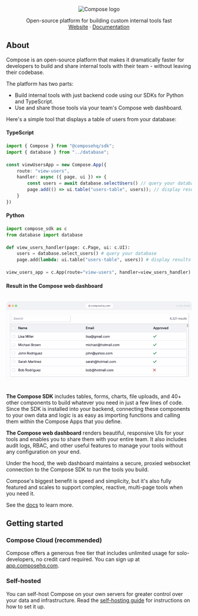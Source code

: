 <p align="center">
<picture>
  <source media="(prefers-color-scheme: dark)" srcset="https://composehq.com/light-logo-with-text.svg" width="480">
  <source media="(prefers-color-scheme: light)" srcset="https://composehq.com/dark-logo-with-text.svg" width="480">
  <img alt="Compose logo" src="https://composehq.com/dark-logo-with-text.svg" width="480">
</picture>
</p>

<p align="center">
    Open-source platform for building custom internal tools fast
    <br />
    <a href="https://composehq.com">Website</a>
    ·
    <a href="https://docs.composehq.com">Documentation</a>
  </p>

## About

Compose is an open-source platform that makes it dramatically faster for developers to build and share internal tools with their team - without leaving their codebase.

The platform has two parts:
- Build internal tools with just backend code using our SDKs for Python and TypeScript.
- Use and share those tools via your team's Compose web dashboard.

Here's a simple tool that displays a table of users from your database:

#### TypeScript
```typescript
import { Compose } from "@composehq/sdk";
import { database } from "../database";

const viewUsersApp = new Compose.App({
    route: "view-users",
    handler: async ({ page, ui }) => {
        const users = await database.selectUsers() // query your database
        page.add(() => ui.table("users-table", users)); // display results in a table
    }
})
```

#### Python
```python
import compose_sdk as c
from database import database

def view_users_handler(page: c.Page, ui: c.UI):
    users = database.select_users() # query your database
    page.add(lambda: ui.table("users-table", users)) # display results in a table

view_users_app = c.App(route="view-users", handler=view_users_handler)
```

#### Result in the Compose web dashboard

<img src="https://raw.githubusercontent.com/compose-dev/compose/refs/heads/main/docs/readme-table-example.png" style="margin-top: 16px; margin-bottom: 16px; max-height: 400px; border-radius: 8px;">

**The Compose SDK** includes tables, forms, charts, file uploads, and 40+ other components to build whatever you need in just a few lines of code. Since the SDK is installed into your backend, connecting these components to your own data and logic is as easy as importing functions and calling them within the Compose Apps that you define.

**The Compose web dashboard** renders beautiful, responsive UIs for your tools and enables you to share them with your entire team. It also includes audit logs, RBAC, and other useful features to manage your tools without any configuration on your end.

Under the hood, the web dashboard maintains a secure, proxied websocket connection to the Compose SDK to run the tools you build.

Compose's biggest benefit is speed and simplicity, but it's also fully featured and scales to support complex, reactive, multi-page tools when you need it.

See the [docs](https://docs.composehq.com) to learn more.

## Getting started

### Compose Cloud (recommended)

Compose offers a generous free tier that includes unlimited usage for solo-developers, no credit card required. You can sign up at [app.composehq.com](https://app.composehq.com/auth/signup).

### Self-hosted

You can self-host Compose on your own servers for greater control over your data and infrastructure. Read the [self-hosting guide](https://github.com/compose-dev/compose/blob/main/SELF_HOSTING.md) for instructions on how to set it up.

